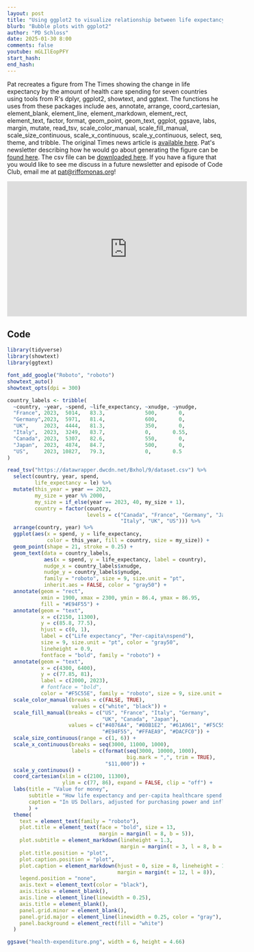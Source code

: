 ```yaml
---
layout: post
title: "Using ggplot2 to visualize relationship between life expectancy and health care spending in R (CC338)"
blurb: "Bubble plots with ggplot2"
author: "PD Schloss"
date: 2025-01-30 8:00
comments: false
youtube: mGLIlEopPFY
start_hash: 
end_hash: 
---
```


Pat recreates a figure from The Times showing the change in life expectancy by the amount of health care spending for seven countries using tools from R's dplyr, ggplot2, showtext, and ggtext. The functions he uses from these packages include aes, annotate, arrange, coord_cartesian, element_blank, element_line, element_markdown, element_rect, element_text, factor, format, geom_point, geom_text, ggplot, ggsave, labs, margin, mutate, read_tsv, scale_color_manual, scale_fill_manual, scale_size_continuous, scale_x_continuous, scale_y_continuous, select, seq, theme, and tribble. The original Times news article is [available here](https://www.thetimes.com/comment/columnists/article/we-keep-pumping-money-into-the-nhs-is-it-good-value-blq8bxc39). Pat's newsletter describing how he would go about generating the figure can be [found here](https://shop.riffomonas.org/posts/representing-time-in-a-bubble-plot-with-ggplot2). The csv file can be [downloaded here](https://datawrapper.dwcdn.net/Bxhol/9/dataset.csv). If you have a figure that you would like to see me discuss in a future newsletter and episode of Code Club, email me at pat@riffomonas.org!

<iframe style="margin: 0 auto;display:block;" width="560" height="315" src="https://www.youtube.com/embed/{{ page.youtube }}" frameborder="0" allow="accelerometer; autoplay; encrypted-media; gyroscope; picture-in-picture" allowfullscreen></iframe>

## Code

```R
library(tidyverse)
library(showtext)
library(ggtext)

font_add_google("Roboto", "roboto")
showtext_auto()
showtext_opts(dpi = 300)

country_labels <- tribble(
  ~country, ~year, ~spend, ~life_expectancy, ~xnudge, ~ynudge,
  "France", 2023,  5014,   83.3,             500,       0,
  "Germany",2023,  5971,   81.4,             600,       0,
  "UK",     2023,  4444,   81.3,             350,       0,
  "Italy",  2023,  3249,   83.7,             0,       0.55,
  "Canada", 2023,  5307,   82.6,             550,       0,
  "Japan",  2023,  4874,   84.7,             500,       0,
  "US",     2023, 10827,   79.3,             0,       0.5
)

read_tsv("https://datawrapper.dwcdn.net/Bxhol/9/dataset.csv") %>%
  select(country, year, spend,
         life_expectancy = le) %>%
  mutate(this_year = year == 2023,
         my_size = year %% 2000,
         my_size = if_else(year == 2023, 40, my_size + 1),
         country = factor(country,
                          levels = c("Canada", "France", "Germany", "Japan", 
                                     "Italy", "UK", "US"))) %>%
  arrange(country, year) %>%
  ggplot(aes(x = spend, y = life_expectancy,
             color = this_year, fill = country, size = my_size)) +
  geom_point(shape = 21, stroke = 0.25) +
  geom_text(data = country_labels,
            aes(x = spend, y = life_expectancy, label = country),
            nudge_x = country_labels$xnudge,
            nudge_y = country_labels$ynudge,
            family = "roboto", size = 9, size.unit = "pt", 
            inherit.aes = FALSE, color = "gray50") +
  annotate(geom = "rect",
           xmin = 1900, xmax = 2300, ymin = 86.4, ymax = 86.95,
           fill = "#E94F55") +
  annotate(geom = "text",
           x = c(2150, 11300),
           y = c(85.8, 77.5),
           hjust = c(0, 1), 
           label = c("Life expectancy", "Per-capita\nspend"),
           size = 9, size.unit = "pt", color = "gray50",
           lineheight = 0.9, 
           fontface = "bold", family = "roboto") +
  annotate(geom = "text",
           x = c(4300, 6400),
           y = c(77.85, 81),
           label = c(2000, 2023),
           # fontface = "bold", 
           color = "#F5C55E", family = "roboto", size = 9, size.unit = "pt") +
  scale_color_manual(breaks = c(FALSE, TRUE),
                     values = c("white", "black")) +
  scale_fill_manual(breaks = c("US", "France", "Italy", "Germany",
                               "UK", "Canada", "Japan"),
                    values = c("#4076A4", "#80B1E2", "#61A961", "#F5C55E",
                               "#E94F55", "#FFAEA9", "#DACFC0")) +
  scale_size_continuous(range = c(1, 6)) +
  scale_x_continuous(breaks = seq(3000, 11000, 1000),
                     labels = c(format(seq(3000, 10000, 1000),
                                       big.mark = ",", trim = TRUE),
                                "$11,000")) +
  scale_y_continuous() +
  coord_cartesian(xlim = c(2100, 11300),
                  ylim = c(77, 86), expand = FALSE, clip = "off") +
  labs(title = "Value for money",
       subtitle = "How life expectancy and per-capita healthcare spend have changed since 2000.<br><span style='color:white'>**UK**</span> spending is rising, but life expectancy has stalled",
       caption = "In US Dollars, adjusted for purchasing power and inflation. Excludes 2020-22.<br><span style='color:gray'>**Chart: Tom Calver | The Times and The Sunday Times**</span>"
       ) +
  theme(
    text = element_text(family = "roboto"),
    plot.title = element_text(face = "bold", size = 13,
                              margin = margin(l = 8, b = 5)),
    plot.subtitle = element_markdown(lineheight = 1.3,
                                     margin = margin(t = 3, l = 8, b = 11)),
    plot.title.position = "plot",
    plot.caption.position = "plot",
    plot.caption = element_markdown(hjust = 0, size = 8, lineheight = 1.5,
                                    margin = margin(t = 12, l = 8)),
    legend.position = "none",
    axis.text = element_text(color = "black"),
    axis.ticks = element_blank(),
    axis.line = element_line(linewidth = 0.25),
    axis.title = element_blank(),
    panel.grid.minor = element_blank(),
    panel.grid.major = element_line(linewidth = 0.25, color = "gray"),
    panel.background = element_rect(fill = "white")
  )

ggsave("health-expenditure.png", width = 6, height = 4.66)
```
